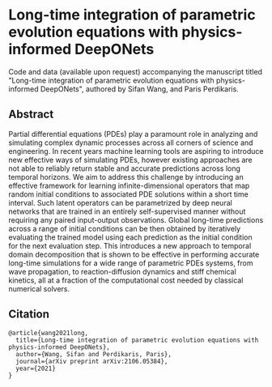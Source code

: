 # Long-time integration of parametric evolution equations with physics-informed DeepONets

Code and data (available upon request) accompanying the manuscript titled "Long-time integration of parametric evolution equations with physics-informed DeepONets", authored by Sifan Wang, and Paris Perdikaris.

## Abstract

Partial differential equations (PDEs) play a paramount role in analyzing and simulating complex dynamic processes across all corners of science and engineering. In recent years machine learning tools are aspiring to introduce new effective ways of simulating PDEs, however existing approaches are not able to reliably return stable and accurate predictions across long temporal horizons. We aim to address this challenge by introducing an effective framework for learning  infinite-dimensional operators that map random initial conditions to associated PDE solutions within a short time interval. Such latent operators can be parametrized by deep neural networks that are trained in an entirely self-supervised manner without requiring any paired input-output observations. Global long-time predictions across a range of initial conditions can be then obtained by iteratively evaluating the trained model using each prediction as the initial condition for the next evaluation step. This introduces a new approach to temporal domain decomposition that is shown to be effective in performing accurate long-time simulations for a wide range of parametric PDEs systems, from wave propagation, to reaction-diffusion dynamics and stiff chemical kinetics, all at a fraction of the computational cost needed by classical numerical solvers. 

## Citation

    @article{wang2021long,
      title={Long-time integration of parametric evolution equations with physics-informed DeepONets},
      author={Wang, Sifan and Perdikaris, Paris},
      journal={arXiv preprint arXiv:2106.05384},
      year={2021}
    }
